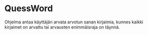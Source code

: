 # QuessWord
Ohjelma antaa käyttäjän arvata arvotun sanan kirjaimia, kunnes kaikki kirjaimet on arvattu tai arvausten enimmäisraja on täynnä.
